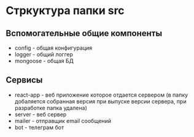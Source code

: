 # Стркуктура папки src


## Вспомогательные общие компоненты
- config - общая конфигурация
- logger - общий логгер
- mongoose - общая БД


## Сервисы
- react-app - веб приложение которое отдается сервером (в папку добаляется собранная версия при выпуске версии сервера, при разработке папка удалена)
- server - веб сервер
- mailer - отправщик email сообщений
- bot - телеграм бот
